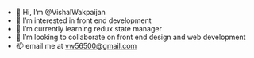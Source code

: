 - 👋 Hi, I’m @VishalWakpaijan
- 👀 I’m interested in front end development
- 🌱 I’m currently learning redux state manager
- 💞️ I’m looking to collaborate on front end design and web development
- 📫 email me at vw56500@gmail.com

<!---
VishalWakpaijan/VishalWakpaijan is a ✨ special ✨ repository because its `README.md` (this file) appears on your GitHub profile.
You can click the Preview link to take a look at your changes.
--->
